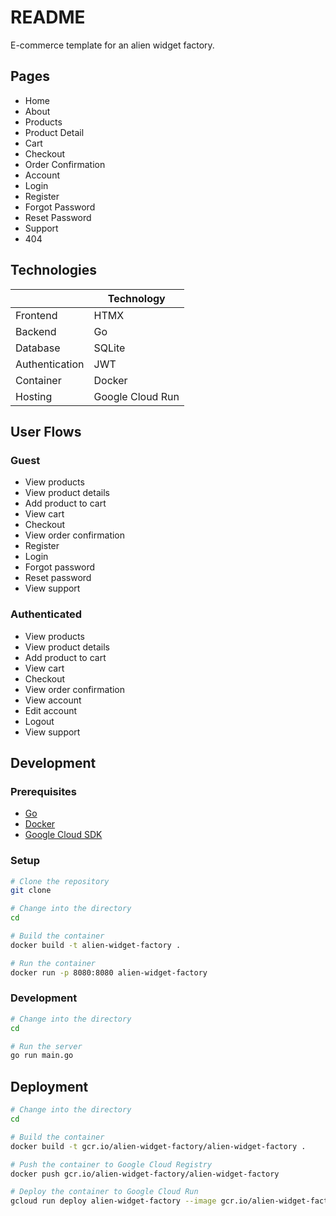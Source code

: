 # README

E-commerce template for an alien widget factory.

## Pages

- Home
- About
- Products
- Product Detail
- Cart
- Checkout
- Order Confirmation
- Account
- Login
- Register
- Forgot Password
- Reset Password
- Support
- 404

## Technologies

|  | Technology |
| --- | --- |
| Frontend | HTMX |
| Backend | Go |
| Database | SQLite |
| Authentication | JWT |
| Container | Docker |
| Hosting | Google Cloud Run |

## User Flows

### Guest

- View products
- View product details
- Add product to cart
- View cart
- Checkout
- View order confirmation
- Register
- Login
- Forgot password
- Reset password
- View support

### Authenticated

- View products
- View product details
- Add product to cart
- View cart
- Checkout
- View order confirmation
- View account
- Edit account
- Logout
- View support

## Development

### Prerequisites

- [Go](https://golang.org/dl/)
- [Docker](https://www.docker.com/products/docker-desktop)
- [Google Cloud SDK](https://cloud.google.com/sdk/docs/install)

### Setup

```sh
# Clone the repository
git clone

# Change into the directory
cd

# Build the container
docker build -t alien-widget-factory .

# Run the container
docker run -p 8080:8080 alien-widget-factory
```

### Development

```sh
# Change into the directory
cd

# Run the server
go run main.go
```

## Deployment

```sh
# Change into the directory
cd

# Build the container
docker build -t gcr.io/alien-widget-factory/alien-widget-factory .

# Push the container to Google Cloud Registry
docker push gcr.io/alien-widget-factory/alien-widget-factory

# Deploy the container to Google Cloud Run
gcloud run deploy alien-widget-factory --image gcr.io/alien-widget-factory/alien-widget-factory --platform managed
```

